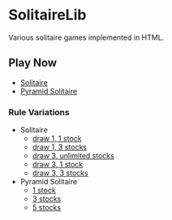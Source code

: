 # SolitaireLib
Various solitaire games implemented in HTML.
## Play Now
* [Solitaire](https://zzymyn.github.io/SolitaireLib#klondike)
* [Pyramid Solitaire](https://zzymyn.github.io/SolitaireLib#pyramid)
### Rule Variations
* Solitaire
  * [draw 1, 1 stock](https://zzymyn.github.io/SolitaireLib#klondike?restocksAllowed=0)
  * [draw 1, 3 stocks](https://zzymyn.github.io/SolitaireLib#klondike?restocksAllowed=2)
  * [draw 3, unlimited stocks](https://zzymyn.github.io/SolitaireLib#klondike?stockDraws=3)
  * [draw 3, 1 stock](https://zzymyn.github.io/SolitaireLib#klondike?stockDraws=3&restocksAllowed=0)
  * [draw 3, 3 stocks](https://zzymyn.github.io/SolitaireLib#klondike?stockDraws=3&restocksAllowed=2)
* Pyramid Solitaire
  * [1 stock](https://zzymyn.github.io/SolitaireLib#pyramid?restocksAllowed=0)
  * [3 stocks](https://zzymyn.github.io/SolitaireLib#pyramid?restocksAllowed=2)
  * [5 stocks](https://zzymyn.github.io/SolitaireLib#pyramid?restocksAllowed=4)
